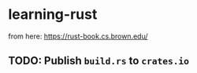 # learning-rust

from here: <https://rust-book.cs.brown.edu/>

## TODO: Publish `build.rs` to `crates.io`
